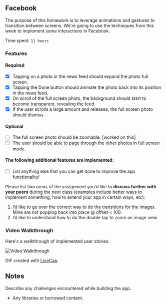 ## Facebook

The purpose of this homework is to leverage animations and gestures to transition between screens. We're going to use the techniques from this week to implement some interactions in Facebook.

Time spent: `11 hours`

### Features

#### Required

- [x] Tapping on a photo in the news feed should expand the photo full screen.
- [x] Tapping the Done button should animate the photo back into its position in the news feed.
- [x] On scroll of the full screen photo, the background should start to become transparent, revealing the feed.
- [x] If the user scrolls a large amount and releases, the full screen photo should dismiss.

#### Optional

- [ ] The full screen photo should be zoomable. [worked on this]
- [ ] The user should be able to page through the other photos in full screen mode.

#### The following **additional** features are implemented:

- [ ] List anything else that you can get done to improve the app functionality!

Please list two areas of the assignment you'd like to **discuss further with your peers** during the next class (examples include better ways to implement something, how to extend your app in certain ways, etc):

1. I’d like to go over the correct way to do the transitions for the images. Mine are not popping back into place @ offset < 100.
2. I’d like to understand how to do the double tap to zoom an image view.

### Video Walkthrough 

Here's a walkthrough of implemented user stories:

<img src='http://i.imgur.com/MMnVShU.gif' title='Video Walkthrough' width='' alt='Video Walkthrough' />

GIF created with [LiceCap](http://www.cockos.com/licecap/).

## Notes

Describe any challenges encountered while building the app.

* Any libraries or borrowed content.
